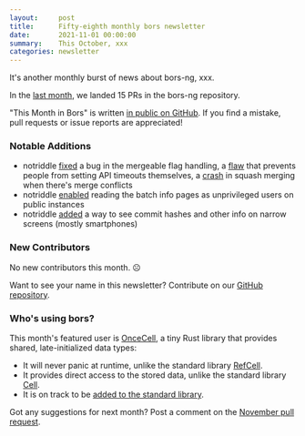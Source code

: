 ```yaml
---
layout:     post
title:      Fifty-eighth monthly bors newsletter
date:       2021-11-01 00:00:00
summary:    This October, xxx
categories: newsletter
---
```


It's another monthly burst of news about bors-ng, xxx.

In the [last month](https://github.com/bors-ng/bors-ng/pulls?q=is%3Apr+is%3Amerged+closed%3A2021-10-01..2021-10-31),
we landed 15 PRs in the bors-ng repository.

"This Month in Bors" is written [in public on GitHub][GitHub for TMiB].
If you find a mistake, pull requests or issue reports are appreciated!

[GitHub for TMiB]: https://github.com/bors-ng/bors-ng.github.io


### Notable Additions

* notriddle [fixed](https://github.com/bors-ng/bors-ng/pull/1337) a bug in the mergeable flag handling, a [flaw](https://github.com/bors-ng/bors-ng/pull/1347) that prevents people from setting API timeouts themselves, a [crash](https://github.com/bors-ng/bors-ng/pull/1345) in squash merging when there's merge conflicts
* notriddle [enabled](https://github.com/bors-ng/bors-ng/pull/1367) reading the batch info pages as unprivileged users on public instances
* notriddle [added](https://github.com/bors-ng/bors-ng/pull/1361) a way to see commit hashes and other info on narrow screens (mostly smartphones)

### New Contributors

No new contributors this month. ☹

Want to see your name in this newsletter? Contribute on our [GitHub repository](https://github.com/bors-ng/bors-ng).


### Who's using bors?

This month's featured user is [OnceCell](https://docs.rs/once_cell/), a tiny Rust library that provides shared, late-initialized data types:

* It will never panic at runtime, unlike the standard library [RefCell](https://doc.rust-lang.org/stable/std/cell/struct.RefCell.html).
* It provides direct access to the stored data, unlike the standard library [Cell](https://doc.rust-lang.org/stable/std/cell/struct.Cell.html).
* It is on track to be [added to the standard library](https://github.com/rust-lang/rust/issues/74465).

Got any suggestions for next month?
Post a comment on the [November pull request](https://github.com/bors-ng/bors-ng.github.io/pull/157).
